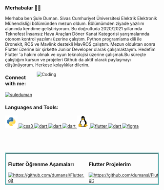 <h3 align="left">Merhabalar 👋🏻</h3> 

Merhaba ben Şule Duman. Sivas Cumhuriyet Üniversitesi Elektrik Elektronik Mühendisliği bölümünden mezun oldum. Bölümümden ziyade yazılım alanında kendime geliştiriyorum. Bu doğrultuda 2020/2021 yıllarında Teknofest İnsansız Hava Araçları Döner Kanat Kategorisi yarışmalarında otonom kontrol yazılımı üzerine çalıştım. Python programlama dili ile Dronekit, ROS ve Mavlink destekli MavROS çalıştım. Mezun olduktan sonra Flutter üzerine bir şirkette Junior Developer olarak çalışmaktayım. Hedefim Flutter 'a hakim olmak ve oyun teknolojisi üzerine çalışmak.Bu süreçte çalıştığım kursun ve projeleri Github da aktif olarak paylaşmayı düşünüyorum. Herkese kolaylıklar dilerim.

<img align="right" alt="Coding" width="400" src="https://media.giphy.com/media/j4rPM934CLIvC/giphy.gif">

<h3 align="left">Connect with me:</h3>
<p align="left">
<a href="https://www.linkedin.com/in/suleduman/" target="blank"><img align="center" src="https://raw.githubusercontent.com/peterthehan/peterthehan/master/assets/linkedin.svg" alt="suleduman" height="30" width="40" /></a>
</p>

<h3 align="left">Languages and Tools:</h3>

<p align="left"> <a href="https://www.python.org/" target="_blank" rel="noreferrer"> <img src="https://raw.githubusercontent.com/github/explore/80688e429a7d4ef2fca1e82350fe8e3517d3494d/topics/python/python.png" alt="c" width="40" height="40"/> </a> 
<a href="https://numpy.org/" target="_blank" rel="noreferrer"> <img src="https://numpy.org/images/logo.svg" alt="css3" width="40" height="40"/> </a>
<a href="https://pandas.pydata.org/" target="_blank" rel="noreferrer"> <img src="https://pandas.pydata.org/static/img/pandas_mark.svg" alt="dart" width="40" height="40"/> </a> 
<a href="http://wiki.ros.org/mavros" target="_blank" rel="noreferrer"> <img src="https://styles.redditmedia.com/t5_2s5r6/styles/communityIcon_izevtzy9s7d51.png?width=256&s=f31a48eb84853857b0ff34f7e3aae70540d249b7" alt="dart" width="40" height="40"/> </a> 
<a href="https://dronekit-python.readthedocs.io/en/latest/" target="_blank" rel="noreferrer"> <img src="https://avatars.githubusercontent.com/u/12973369?s=200&v=4" alt="dart" width="40" height="40"/> </a>
<a href="https://www.linux.org/" target="_blank" rel="noreferrer"> <img src="https://raw.githubusercontent.com/github/explore/80688e429a7d4ef2fca1e82350fe8e3517d3494d/topics/linux/linux.png" alt="dart" width="40" height="40"/> </a>
<a href="https://flutter.dev" target="_blank" rel="noreferrer"> <img src="https://www.vectorlogo.zone/logos/flutterio/flutterio-icon.svg" alt="flutter" width="40" height="40"/> </a> 
<a href="https://dart.dev" target="_blank" rel="noreferrer"> <img src="https://www.vectorlogo.zone/logos/dartlang/dartlang-icon.svg" alt="dart" width="40" height="40"/> </a>
<a href="https://www.figma.com/" target="_blank" rel="noreferrer"> <img src="https://www.vectorlogo.zone/logos/figma/figma-icon.svg" alt="figma" width="40" height="40"/> </a></p>

<br />
<br />
<br />

<table bordercolor="#66b2b2">
  <tr>
    <td width="50%" valign="right">
      <h3><strong>Flutter Öğrenme Aşamaları</strong></h3>
        <a target="_blank" href="https://github.com/dumansl/Flutter.git">
            <img src="https://redwerk.es/wp-content/uploads/2020/08/f-image.png" width="1000" height="250" alt="https://github.com/dumansl/Flutter.git"/>
        </a>
    </td>
    <td width="50%" valign="right">
      <h3><strong>Flutter Projelerim</strong></h3>
        <a target="_blank" href="https://github.com/dumansl/Flutter.git">
            <img src="https://industryolog.com/wp-content/uploads/2020/10/1_4vlkTJCWbP2Kh2vyK9BdEw.png" width="1000" height="250" alt="https://github.com/dumansl/Flutter.git"/>
        </a>
    </td>
  </tr>
</table>
